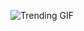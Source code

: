 
<!-- GIF_SECTION -->
![Trending GIF](https://media1.giphy.com/media/v1.Y2lkPThiYjIxNzcydzl3Zzg0dmlzbmpua3QxMzM5YWx4c3hrZ3Boc3I0eDBpeGFncTNjciZlcD12MV9naWZzX3NlYXJjaCZjdD1n/qgQUggAC3Pfv687qPC/giphy.gif)
<!-- END_GIF_SECTION -->
